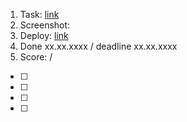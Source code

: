 1. Task: [link](https://github.com/)
2. Screenshot:
3. Deploy: [link](https://github.com/)
4. Done xx.xx.xxxx / deadline xx.xx.xxxx
5. Score: /
  - [ ]
  - [ ]
  - [ ] 
  - [ ] 
